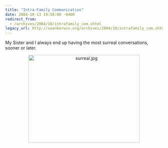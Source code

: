 ```yaml
---
title: "Intra-Family Communication"
date: 2004-10-13 19:58:00 -0400
redirect_from:
  - /archives/2004/10/intrafamily_com.shtml
legacy_url: http://seankerwin.org/archives/2004/10/intrafamily_com.shtml
---
```

<p>My Sister and I always end up having the most surreal conversations, sooner or later.</p>

<div style="text-align:center"><img style="display:inline" alt="surreal.jpg" src="http://hamstergeddon.dyndns.org/images/surreal.jpg" width="356" height="281" border="0" /></div>
